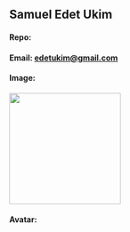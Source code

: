 ## Samuel Edet Ukim
#### Repo:
#### Email: edetukim@gmail.com
#### Image:
<img src="https://www.google.com/url?sa=i&url=https%3A%2F%2Fwww.linkedin.com%2Fpub%2Fdir%2FSamuel%2FUkim&psig=AOvVaw0ELqGS-6aSPPTkOultB5wR&ust=1706057229234000&source=images&cd=vfe&ved=0CBMQjRxqFwoTCMCrzcqk8oMDFQAAAAAdAAAAABAE" width="200">

#### Avatar:

